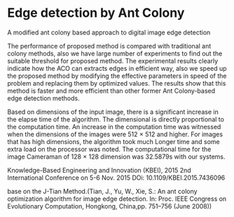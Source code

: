 # Edge detection by Ant Colony

A modified ant colony based approach to digital image edge detection

The performance of proposed method is compared with traditional ant colony methods, also we have large number of experiments to find out the suitable threshold for proposed method. The experimental results clearly indicate how the ACO can extracts edges in efficient way, also we speed up the proposed method by modifying the effective parameters in speed of the problem and replacing them by optimized values. The results show that this method is faster and more efficient than other former Ant Colony-based edge detection methods.

Based on dimensions of the input image, there is a significant increase in the elapse time of the algorithm. The dimensional is
directly proportional to the computation time. An increase in the computation time was witnessed when the dimensions of the images were 512 × 512 and higher. For images that has high dimensions, the algorithm took much Longer time and some extra load on the processor was noted. The computational time for the image Cameraman of 128 × 128 dimension was 32.5879s  with our systems.


 Knowledge-Based Engineering and Innovation (KBEI), 2015 2nd International Conference on 5-6 Nov. 2015 
 DOi: 10.1109/KBEI.2015.7436096
 
 base on the J-Tian Method.(Tian, J., Yu, W., Xie, S.: An ant colony optimization algorithm for image
edge detection. In: Proc. IEEE Congress on Evolutionary Computation,
Hongkong, China,pp. 751–756 (June 2008))
